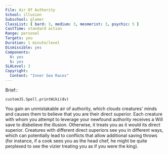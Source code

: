 ```yaml
---
File: Air Of Authority
School: illusion
Subschool: glamer
ClassList: { bard: 3, medium: 3, mesmerist: 3, psychic: 5 }
CastTime: standard action
Range: personal
Targets: you
Duration: 1 minute/level
Dismissible: yes
Components:
  V: yes
  S: yes
SLALevel: 3
Copyright:
  Content: "Inner Sea Races"
---
```

Brief:: 

```dataviewjs
customJS.Spell.printWiki(dv)
```

You gain an unmistakable air of authority, which clouds creatures' minds and causes them to believe that you are their direct superior. Each creature with whom you attempt to leverage your newfound authority receives a Will save to disbelieve the illusion. Otherwise, it treats you as it would its direct superior. Creatures with different direct superiors see you in different ways, which can potentially lead to conflicts that allow additional saving throws (for instance, if a cook sees you as the head chef, he might be quite perplexed to see the vizier treating you as if you were the king).
